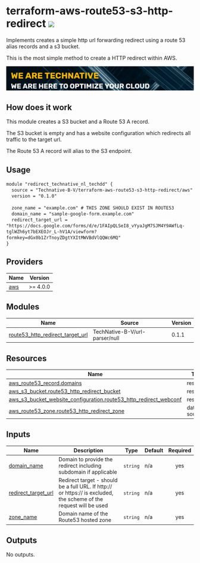 # terraform-aws-route53-s3-http-redirect ![](https://img.shields.io/github/workflow/status/TechNative-B-V/terraform-aws-route53-s3-http-redirect/Lint?style=plastic)

Implements creates a simple http url forwarding redirect using a route 53 alias
records and a s3 bucket.

This is the most simple method to create a HTTP redirect within AWS.

[![](we-are-technative.png)](https://www.technative.nl)

## How does it work

This module creates a S3 bucket and a Route 53 A record.

The S3 bucket is empty and has a website configuration which redirects all
traffic to the target url.

The Route 53 A record will alias to the S3 endpoint.

## Usage

```
module "redirect_technative_nl_techdd" {
  source = "Technative-B-V/terraform-aws-route53-s3-http-redirect/aws"
  version = "0.1.0"

  zone_name = "example.com" # THIS ZONE SHOULD EXIST IN ROUTE53
  domain_name = "sample-google-form.example.com"
  redirect_target_url = "https://docs.google.com/forms/d/e/1FAIpQLSeI8_vYyaJgM7SJM4Y9AWfLq-tglWZh6yt7bEXEOJr_L-hV1A/viewform?formkey=dGx0b1ZrTnoyZDgtYXItMWVBdVlQQWc6MQ"
}
```

<!-- BEGIN_TF_DOCS -->
## Providers

| Name | Version |
|------|---------|
| <a name="provider_aws"></a> [aws](#provider\_aws) | >= 4.0.0 |

## Modules

| Name | Source | Version |
|------|--------|---------|
| <a name="module_route53_http_redirect_target_url"></a> [route53\_http\_redirect\_target\_url](#module\_route53\_http\_redirect\_target\_url) | TechNative-B-V/url-parser/null | 0.1.1 |

## Resources

| Name | Type |
|------|------|
| [aws_route53_record.domains](https://registry.terraform.io/providers/hashicorp/aws/latest/docs/resources/route53_record) | resource |
| [aws_s3_bucket.route53_http_redirect_bucket](https://registry.terraform.io/providers/hashicorp/aws/latest/docs/resources/s3_bucket) | resource |
| [aws_s3_bucket_website_configuration.route53_http_redirect_webconf](https://registry.terraform.io/providers/hashicorp/aws/latest/docs/resources/s3_bucket_website_configuration) | resource |
| [aws_route53_zone.route53_http_redirect_zone](https://registry.terraform.io/providers/hashicorp/aws/latest/docs/data-sources/route53_zone) | data source |

## Inputs

| Name | Description | Type | Default | Required |
|------|-------------|------|---------|:--------:|
| <a name="input_domain_name"></a> [domain\_name](#input\_domain\_name) | Domain to provide the redirect including subdomain if applicable | `string` | n/a | yes |
| <a name="input_redirect_target_url"></a> [redirect\_target\_url](#input\_redirect\_target\_url) | Redirect target - should be a full URL. If http:// or https:// is excluded, the scheme of the request will be used | `string` | n/a | yes |
| <a name="input_zone_name"></a> [zone\_name](#input\_zone\_name) | Domain name of the Route53 hosted zone | `string` | n/a | yes |

## Outputs

No outputs.
<!-- END_TF_DOCS -->
